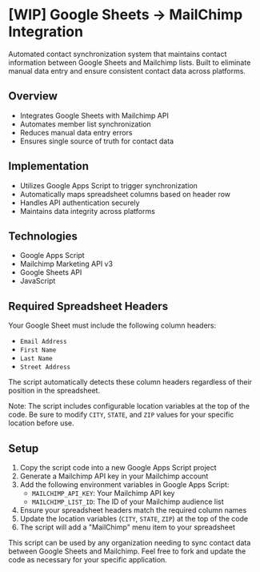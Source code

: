# [WIP] Google Sheets -> MailChimp Integration

Automated contact synchronization system that maintains contact information between Google Sheets and Mailchimp lists. Built to eliminate manual data entry and ensure consistent contact data across platforms.

## Overview

- Integrates Google Sheets with Mailchimp API
- Automates member list synchronization
- Reduces manual data entry errors
- Ensures single source of truth for contact data

## Implementation

- Utilizes Google Apps Script to trigger synchronization
- Automatically maps spreadsheet columns based on header row
- Handles API authentication securely
- Maintains data integrity across platforms

## Technologies

- Google Apps Script
- Mailchimp Marketing API v3
- Google Sheets API
- JavaScript

## Required Spreadsheet Headers

Your Google Sheet must include the following column headers:

- `Email Address`
- `First Name`
- `Last Name`
- `Street Address`

The script automatically detects these column headers regardless of their position in the spreadsheet.

Note: The script includes configurable location variables at the top of the code. Be sure to modify `CITY`, `STATE`, and `ZIP` values for your specific location before use.

## Setup

1. Copy the script code into a new Google Apps Script project
2. Generate a Mailchimp API key in your Mailchimp account
3. Add the following environment variables in Google Apps Script:
   - `MAILCHIMP_API_KEY`: Your Mailchimp API key
   - `MAILCHIMP_LIST_ID`: The ID of your Mailchimp audience list
4. Ensure your spreadsheet headers match the required column names
5. Update the location variables (`CITY`, `STATE`, `ZIP`) at the top of the code
6. The script will add a "MailChimp" menu item to your spreadsheet

This script can be used by any organization needing to sync contact data between Google Sheets and Mailchimp. Feel free to fork and update the code as necessary for your specific application.
